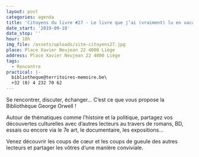```yaml
---
layout: post
categories: agenda
title: 'Citoyens du livre #27 - Le livre que j’ai (vraiment) lu en vacances '
date_start: '2019-09-18'
date_stop: ''
hour: 18h
img_file: /assets/uploads/site-citoyens27.jpg
place: Place Xavier Neujean 22 4000 Liège
address: Place Xavier Neujean 22 4000 Liège
tags:
  - Rencontre
practical: |-
  bibliotheque@territoires-memoire.be\
  +32 (0) 4 232 70 62
---
```

Se rencontrer, discuter, échanger… C’est ce que vous propose la Bibliothèque George Orwell !

Autour de thématiques comme l’histoire et la politique, partagez vos découvertes culturelles avec d’autres lecteurs au travers de romans, BD, essais ou encore via le 7e art, le documentaire, les expositions…

Venez découvrir les coups de cœur et les coups de gueule des autres lecteurs et partager les vôtres d’une manière conviviale.
